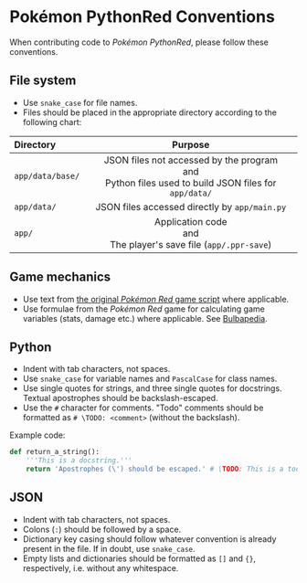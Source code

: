 # Pokémon PythonRed Conventions

When contributing code to *Pokémon PythonRed*, please follow these conventions.

## File system

- Use `snake_case` for file names.
- Files should be placed in the appropriate directory according to the following chart:

| Directory | Purpose |
| :-- | :-: |
| `app/data/base/` | JSON files not accessed by the program<br>and<br>Python files used to build JSON files for `app/data/` |
| `app/data/` | JSON files accessed directly by `app/main.py` |
| `app/` | Application code<br>and<br>The player's save file (`app/.ppr-save`) |

## Game mechanics

- Use text from [the original *Pokémon Red* game script](https://gamefaqs.gamespot.com/gameboy/367023-pokemon-red-version/faqs/48982) where applicable.
- Use formulae from the *Pokémon Red* game for calculating game variables (stats, damage etc.) where applicable. See [Bulbapedia](https://bulbapedia.bulbagarden.net/wiki/Main_Page).

## Python

- Indent with tab characters, not spaces.
- Use `snake_case` for variable names and `PascalCase` for class names.
- Use single quotes for strings, and three single quotes for docstrings. Textual apostrophes should be backslash-escaped.
- Use the `#` character for comments. "Todo" comments should be formatted as `# \TODO: <comment>` (without the backslash).

Example code:

```python
def return_a_string():
	'''This is a docstring.'''
	return 'Apostrophes (\') should be escaped.' # \TODO: This is a todo comment.
```

## JSON

- Indent with tab characters, not spaces.
- Colons (`:`) should be followed by a space.
- Dictionary key casing should follow whatever convention is already present in the file. If in doubt, use `snake_case`.
- Empty lists and dictionaries should be formatted as `[]` and `{}`, respectively, i.e. without any whitespace.
